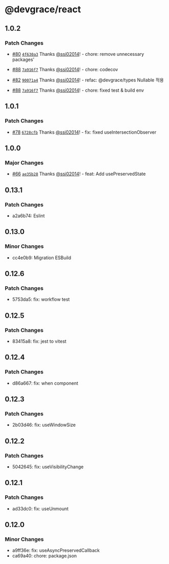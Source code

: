 # @devgrace/react

## 1.0.2

### Patch Changes

- [#80](https://github.com/Team-Grace/devgrace/pull/80) [`4f630a3`](https://github.com/Team-Grace/devgrace/commit/4f630a343a15984732589a35d2a1d0d78e7bd19b) Thanks [@ssi02014](https://github.com/ssi02014)! - chore: remove unnecessary packages'

- [#88](https://github.com/Team-Grace/devgrace/pull/88) [`7a916f7`](https://github.com/Team-Grace/devgrace/commit/7a916f7a9ff9482462e0db2872013eedc06d35c6) Thanks [@ssi02014](https://github.com/ssi02014)! - chore: codecov

- [#82](https://github.com/Team-Grace/devgrace/pull/82) [`90071a4`](https://github.com/Team-Grace/devgrace/commit/90071a479e55f86aa2d19ab41a6e7e521b832499) Thanks [@ssi02014](https://github.com/ssi02014)! - refac: @devgrace/types Nullable 적용

- [#88](https://github.com/Team-Grace/devgrace/pull/88) [`7a916f7`](https://github.com/Team-Grace/devgrace/commit/7a916f7a9ff9482462e0db2872013eedc06d35c6) Thanks [@ssi02014](https://github.com/ssi02014)! - chore: fixed test & build env

## 1.0.1

### Patch Changes

- [#78](https://github.com/Team-Grace/devgrace/pull/78) [`6728cfb`](https://github.com/Team-Grace/devgrace/commit/6728cfbbdb1657150d913646b249d630e250a305) Thanks [@ssi02014](https://github.com/ssi02014)! - fix: fixed useIntersectionObserver

## 1.0.0

### Major Changes

- [#66](https://github.com/Team-Grace/devgrace/pull/66) [`ae35b28`](https://github.com/Team-Grace/devgrace/commit/ae35b28a3c09edc4a517569bfafc8731a8fc5e52) Thanks [@ssi02014](https://github.com/ssi02014)! - feat: Add usePreservedState

## 0.13.1

### Patch Changes

- a2a6b74: Eslint

## 0.13.0

### Minor Changes

- cc4e0b9: Migration ESBuild

## 0.12.6

### Patch Changes

- 5753da5: fix: workflow test

## 0.12.5

### Patch Changes

- 83415a8: fix: jest to vitest

## 0.12.4

### Patch Changes

- d86a667: fix: when component

## 0.12.3

### Patch Changes

- 2b03d46: fix: useWindowSize

## 0.12.2

### Patch Changes

- 5042645: fix: useVisibilityChange

## 0.12.1

### Patch Changes

- ad33dc0: fix: useUnmount

## 0.12.0

### Minor Changes

- a9ff36e: fix: useAsyncPreservedCallback
- ca69a40: chore: package.json
